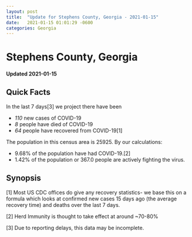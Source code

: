 ```yaml
---
layout: post
title:  "Update for Stephens County, Georgia - 2021-01-15"
date:   2021-01-15 01:01:29 -0600
categories: Georgia
---
```


# Stephens County, Georgia
#### Updated 2021-01-15

## Quick Facts

In the last 7 days[3] we project there have been
- *110* new cases of COVID-19
- *8* people have died of COVID-19
- *64* people have recovered from COVID-19[1]

The population in this census area is 25925. By our calculations:
- 9.68% of the population have had COVID-19.[2]
- 1.42% of the population or 367.0 people are actively fighting the virus.

## Synopsis




[1] Most US CDC offices do give any recovery statistics- we base this on a formula which looks at confirmed new cases
15 days ago (the average recovery time) and deaths over the last 7 days.

[2] Herd Immunity is thought to take effect at around ~70-80%

[3] Due to reporting delays, this data may be incomplete.
 
    